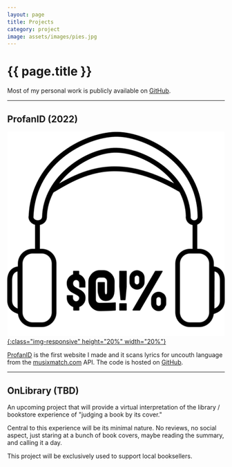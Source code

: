 ```yaml
---
layout: page
title: Projects
category: project
image: assets/images/pies.jpg
---
```


<h1 class="title">{{ page.title }}</h1>

<section class="list">

</section>

Most of my personal work is publicly available on [GitHub](https://github.com/cbadams2).

---

## ProfanID (2022)


[![ProfanID Logo](/assets/images/profanid_logo.png){:class="img-responsive" height="20%" width="20%"}](https://profanid.com)

[ProfanID](https://profanid.com) is the first website I made and it scans lyrics for uncouth language from the [musixmatch.com](https://www.musixmatch.com/) API. The code is hosted on [GitHub](https://github.com/cbadams2/ProfanID).

---

## OnLibrary (TBD)

An upcoming project that will provide a virtual interpretation of the library / bookstore experience of "judging a book by its cover."

Central to this experience will be its minimal nature. No reviews, no social aspect, just staring at a bunch of book covers, maybe reading the summary, and calling it a day.

This project will be exclusively used to support local booksellers.
